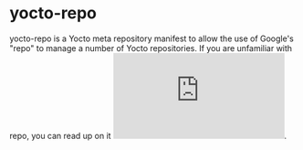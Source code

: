 yocto-repo
==========

yocto-repo is a Yocto meta repository manifest to allow the use of Google's "repo" to manage a number of Yocto repositories.
If you are unfamiliar with repo, you can read up on it ![here](http://source.android.com/source/developing.html).

